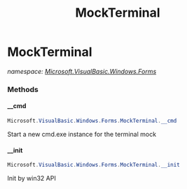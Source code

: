 ﻿---
title: MockTerminal
---

# MockTerminal
_namespace: [Microsoft.VisualBasic.Windows.Forms](N-Microsoft.VisualBasic.Windows.Forms.html)_





### Methods

#### __cmd
```csharp
Microsoft.VisualBasic.Windows.Forms.MockTerminal.__cmd
```
Start a new cmd.exe instance for the terminal mock

#### __init
```csharp
Microsoft.VisualBasic.Windows.Forms.MockTerminal.__init
```
Init by win32 API


